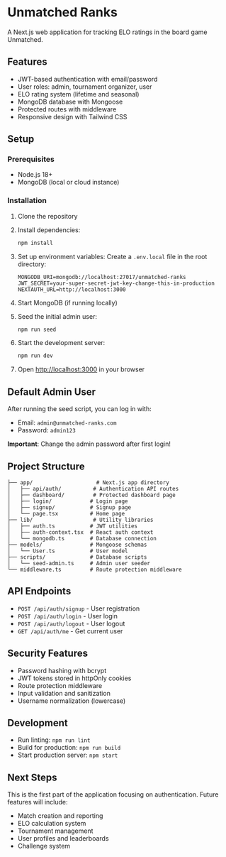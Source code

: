 # Unmatched Ranks

A Next.js web application for tracking ELO ratings in the board game Unmatched.

## Features

- JWT-based authentication with email/password
- User roles: admin, tournament organizer, user
- ELO rating system (lifetime and seasonal)
- MongoDB database with Mongoose
- Protected routes with middleware
- Responsive design with Tailwind CSS

## Setup

### Prerequisites

- Node.js 18+ 
- MongoDB (local or cloud instance)

### Installation

1. Clone the repository
2. Install dependencies:
   ```bash
   npm install
   ```

3. Set up environment variables:
   Create a `.env.local` file in the root directory:
   ```
   MONGODB_URI=mongodb://localhost:27017/unmatched-ranks
   JWT_SECRET=your-super-secret-jwt-key-change-this-in-production
   NEXTAUTH_URL=http://localhost:3000
   ```

4. Start MongoDB (if running locally)

5. Seed the initial admin user:
   ```bash
   npm run seed
   ```

6. Start the development server:
   ```bash
   npm run dev
   ```

7. Open [http://localhost:3000](http://localhost:3000) in your browser

## Default Admin User

After running the seed script, you can log in with:
- Email: `admin@unmatched-ranks.com`
- Password: `admin123`

**Important**: Change the admin password after first login!

## Project Structure

```
├── app/                    # Next.js app directory
│   ├── api/auth/          # Authentication API routes
│   ├── dashboard/         # Protected dashboard page
│   ├── login/            # Login page
│   ├── signup/           # Signup page
│   └── page.tsx          # Home page
├── lib/                   # Utility libraries
│   ├── auth.ts           # JWT utilities
│   ├── auth-context.tsx  # React auth context
│   └── mongodb.ts        # Database connection
├── models/               # Mongoose schemas
│   └── User.ts           # User model
├── scripts/              # Database scripts
│   └── seed-admin.ts     # Admin user seeder
└── middleware.ts         # Route protection middleware
```

## API Endpoints

- `POST /api/auth/signup` - User registration
- `POST /api/auth/login` - User login
- `POST /api/auth/logout` - User logout
- `GET /api/auth/me` - Get current user

## Security Features

- Password hashing with bcrypt
- JWT tokens stored in httpOnly cookies
- Route protection middleware
- Input validation and sanitization
- Username normalization (lowercase)

## Development

- Run linting: `npm run lint`
- Build for production: `npm run build`
- Start production server: `npm start`

## Next Steps

This is the first part of the application focusing on authentication. Future features will include:
- Match creation and reporting
- ELO calculation system
- Tournament management
- User profiles and leaderboards
- Challenge system